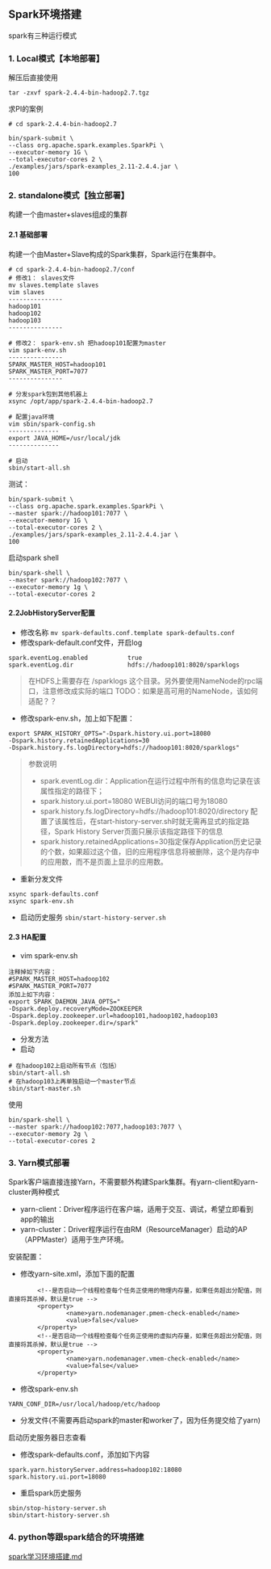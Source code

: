 ## Spark环境搭建
spark有三种运行模式

### 1. Local模式【本地部署】
解压后直接使用
```
tar -zxvf spark-2.4.4-bin-hadoop2.7.tgz
```
求PI的案例
```
# cd spark-2.4.4-bin-hadoop2.7

bin/spark-submit \
--class org.apache.spark.examples.SparkPi \
--executor-memory 1G \
--total-executor-cores 2 \
./examples/jars/spark-examples_2.11-2.4.4.jar \
100
```

### 2. standalone模式【独立部署】
构建一个由master+slaves组成的集群
#### 2.1 基础部署
构建一个由Master+Slave构成的Spark集群，Spark运行在集群中。
```
# cd spark-2.4.4-bin-hadoop2.7/conf
# 修改1： slaves文件
mv slaves.template slaves
vim slaves
---------------
hadoop101
hadoop102
hadoop103
---------------

# 修改2： spark-env.sh 把hadoop101配置为master
vim spark-env.sh
---------------
SPARK_MASTER_HOST=hadoop101
SPARK_MASTER_PORT=7077
---------------

# 分发spark包到其他机器上
xsync /opt/app/spark-2.4.4-bin-hadoop2.7

# 配置java环境
vim sbin/spark-config.sh
--------------
export JAVA_HOME=/usr/local/jdk
--------------

# 启动
sbin/start-all.sh
```

测试：
```
bin/spark-submit \
--class org.apache.spark.examples.SparkPi \
--master spark://hadoop101:7077 \
--executor-memory 1G \
--total-executor-cores 2 \
./examples/jars/spark-examples_2.11-2.4.4.jar \
100

```
启动spark shell
```
bin/spark-shell \
--master spark://hadoop102:7077 \
--executor-memory 1g \
--total-executor-cores 2
```
#### 2.2JobHistoryServer配置
- 修改名称 ```mv spark-defaults.conf.template spark-defaults.conf```
- 修改spark-default.conf文件，开启log
```
spark.eventLog.enabled           true
spark.eventLog.dir               hdfs://hadoop101:8020/sparklogs
```
> 在HDFS上需要存在 /sparklogs 这个目录。另外要使用NameNode的rpc端口，注意修改成实际的端口 
> TODO：如果是高可用的NameNode，该如何适配？？
- 修改spark-env.sh，加上如下配置：
```
export SPARK_HISTORY_OPTS="-Dspark.history.ui.port=18080 
-Dspark.history.retainedApplications=30 
-Dspark.history.fs.logDirectory=hdfs://hadoop101:8020/sparklogs"
```
> 参数说明
> - spark.eventLog.dir：Application在运行过程中所有的信息均记录在该属性指定的路径下； 
> - spark.history.ui.port=18080  WEBUI访问的端口号为18080
> - spark.history.fs.logDirectory=hdfs://hadoop101:8020/directory  配置了该属性后，在start-history-server.sh时就无需再显式的指定路径，Spark History Server页面只展示该指定路径下的信息
> - spark.history.retainedApplications=30指定保存Application历史记录的个数，如果超过这个值，旧的应用程序信息将被删除，这个是内存中的应用数，而不是页面上显示的应用数。
- 重新分发文件
```
xsync spark-defaults.conf
xsync spark-env.sh
```
- 启动历史服务
```sbin/start-history-server.sh```

#### 2.3 HA配置
- vim spark-env.sh
```
注释掉如下内容：
#SPARK_MASTER_HOST=hadoop102
#SPARK_MASTER_PORT=7077
添加上如下内容：
export SPARK_DAEMON_JAVA_OPTS="
-Dspark.deploy.recoveryMode=ZOOKEEPER 
-Dspark.deploy.zookeeper.url=hadoop101,hadoop102,hadoop103
-Dspark.deploy.zookeeper.dir=/spark"
```
- 分发方法
- 启动
```
# 在hadoop102上启动所有节点（包括）
sbin/start-all.sh
# 在hadoop103上再单独启动一个master节点
sbin/start-master.sh
```
使用
```
bin/spark-shell \
--master spark://hadoop102:7077,hadoop103:7077 \
--executor-memory 2g \
--total-executor-cores 2
```

### 3. Yarn模式部署
Spark客户端直接连接Yarn，不需要额外构建Spark集群。有yarn-client和yarn-cluster两种模式
- yarn-client：Driver程序运行在客户端，适用于交互、调试，希望立即看到app的输出
- yarn-cluster：Driver程序运行在由RM（ResourceManager）启动的AP（APPMaster）适用于生产环境。

安装配置：
- 修改yarn-site.xml，添加下面的配置
```
        <!--是否启动一个线程检查每个任务正使用的物理内存量，如果任务超出分配值，则直接将其杀掉，默认是true -->
        <property>
                <name>yarn.nodemanager.pmem-check-enabled</name>
                <value>false</value>
        </property>
        <!--是否启动一个线程检查每个任务正使用的虚拟内存量，如果任务超出分配值，则直接将其杀掉，默认是true -->
        <property>
                <name>yarn.nodemanager.vmem-check-enabled</name>
                <value>false</value>
        </property>
```
- 修改spark-env.sh
```
YARN_CONF_DIR=/usr/local/hadoop/etc/hadoop
```
- 分发文件(不需要再启动spark的master和worker了，因为任务提交给了yarn)

启动历史服务器日志查看
- 修改spark-defaults.conf，添加如下内容
```
spark.yarn.historyServer.address=hadoop102:18080
spark.history.ui.port=18080
```
- 重启spark历史服务
```
sbin/stop-history-server.sh 
sbin/start-history-server.sh
```

### 4. python等跟spark结合的环境搭建

[spark学习环境搭建.md](../../spark/spark学习环境搭建(windows).md)
